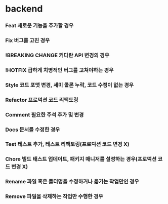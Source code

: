 # backend


### Feat	새로운 기능을 추가할 경우
### Fix	버그를 고친 경우
### !BREAKING CHANGE	커다란 API 변경의 경우
### !HOTFIX	급하게 치명적인 버그를 고쳐야하는 경우
### Style	코드 포맷 변경, 세미 콜론 누락, 코드 수정이 없는 경우
### Refactor	프로덕션 코드 리팩토링
### Comment	필요한 주석 추가 및 변경
### Docs	문서를 수정한 경우
### Test	테스트 추가, 테스트 리팩토링(프로덕션 코드 변경 X)
### Chore	빌드 태스트 업데이트, 패키지 매니저를 설정하는 경우(프로덕션 코드 변경 X)
### Rename	파일 혹은 폴더명을 수정하거나 옮기는 작업만인 경우
### Remove	파일을 삭제하는 작업만 수행한 경우

